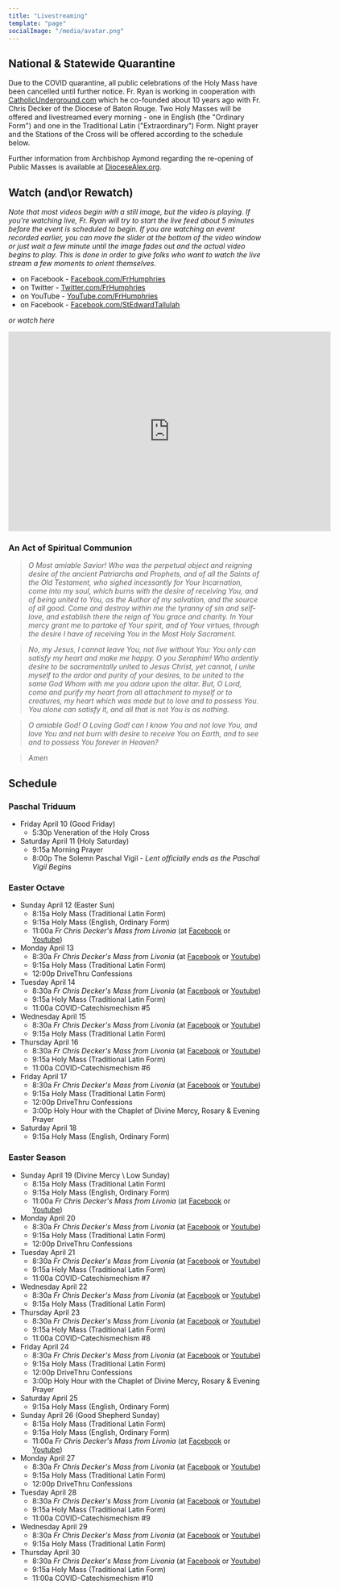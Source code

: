 ```yaml
---
title: "Livestreaming"
template: "page"
socialImage: "/media/avatar.png"
---
```


## National & Statewide Quarantine

Due to the COVID quarantine, all public celebrations of the Holy Mass have been cancelled until further notice. Fr. Ryan is working in cooperation with [CatholicUnderground.com](http://www.CatholicUnderground.com) which he co-founded about 10 years ago with Fr. Chris Decker of the Diocese of Baton Rouge. Two Holy Masses will be offered and livestreamed every morning - one in English (the "Ordinary Form") and one in the Traditional Latin ("Extraordinary") Form. Night prayer and the Stations of the Cross will be offered according to the schedule below.

Further information from Archbishop Aymond regarding the re-opening of Public Masses is available at [DioceseAlex.org](http://www.diocesealex.org).

## Watch (and\or Rewatch)

_Note that most videos begin with a still image, but the video is playing. If you're watching live, Fr. Ryan will try to start the live feed about 5 minutes before the event is scheduled to begin. If you are watching an event recorded earlier, you can move the slider at the bottom of the video window or just wait a few minute until the image fades out and the actual video begins to play. This is done in order to give folks who want to watch the live stream a few moments to orient themselves._

- on Facebook - [Facebook.com/FrHumphries](https://www.Facebook.com/FrHumphries)
- on Twitter - [Twitter.com/FrHumphries](https://www.Twitter.com/FrHumphries)
- on YouTube - [YouTube.com/FrHumphries](https://www.YouTube.com/FrHumphries)
- on Facebook - [Facebook.com/StEdwardTallulah](https://www.Facebook.com/StEdwardTallulah)

_or watch here_

<iframe src="https://embed.restream.io/player/index.html?token=de49dd2ea1415f28f4c02f23dc0a010e" width="640" height="396" frameborder="0" allowfullscreen></iframe>

### An Act of Spiritual Communion

> _O Most amiable Savior! Who was the perpetual object and reigning desire of the ancient Patriarchs and Prophets, and of all the Saints of the Old Testament, who sighed incessantly for Your Incarnation, come into my soul, which burns with the desire of receiving You, and of being united to You, as the Author of my salvation, and the source of all good. Come and destroy within me the tyranny of sin and self-love, and establish there the reign of You grace and charity. In Your mercy grant me to partake of Your spirit, and of Your virtues, through the desire I have of receiving You in the Most Holy Sacrament._

> _No, my Jesus, I cannot leave You, not live without You: You only can satisfy my heart and make me happy. O you Seraphim! Who ardently desire to be sacramentally united to Jesus Christ, yet cannot, I unite myself to the ardor and purity of your desires, to be united to the same God Whom with me you adore upon the altar. But, O Lord, come and purify my heart from all attachment to myself or to creatures, my heart which was made but to love and to possess You. You alone can satisfy it, and all that is not You is as nothing._

> _O amiable God! O Loving God! can I know You and not love You, and love You and not burn with desire to receive You on Earth, and to see and to possess You forever in Heaven?_

> _Amen_

## Schedule

### Paschal Triduum

- Friday April 10 (Good Friday)
  - 5:30p Veneration of the Holy Cross
- Saturday April 11 (Holy Saturday)
  - 9:15a Morning Prayer
  - 8:00p The Solemn Paschal Vigil - _Lent officially ends as the Paschal Vigil Begins_

### Easter Octave

- Sunday April 12 (Easter Sun)
  - 8:15a Holy Mass (Traditional Latin Form)
  - 9:15a Holy Mass (English, Ordinary Form)
  - 11:00a _Fr Chris Decker's Mass from Livonia_ (at [Facebook](https://www.facebook.com/cdecker) or [Youtube](https://www.youtube.com/catholicunderground))
- Monday April 13
  - 8:30a _Fr Chris Decker's Mass from Livonia_ (at [Facebook](https://www.facebook.com/cdecker) or [Youtube](https://www.youtube.com/catholicunderground))
  - 9:15a Holy Mass (Traditional Latin Form)
  - 12:00p DriveThru Confessions
- Tuesday April 14
  - 8:30a _Fr Chris Decker's Mass from Livonia_ (at [Facebook](https://www.facebook.com/cdecker) or [Youtube](https://www.youtube.com/catholicunderground))
  - 9:15a Holy Mass (Traditional Latin Form)
  - 11:00a COVID-Catechismechism #5
- Wednesday April 15
  - 8:30a _Fr Chris Decker's Mass from Livonia_ (at [Facebook](https://www.facebook.com/cdecker) or [Youtube](https://www.youtube.com/catholicunderground))
  - 9:15a Holy Mass (Traditional Latin Form)
- Thursday April 16
  - 8:30a _Fr Chris Decker's Mass from Livonia_ (at [Facebook](https://www.facebook.com/cdecker) or [Youtube](https://www.youtube.com/catholicunderground))
  - 9:15a Holy Mass (Traditional Latin Form)
  - 11:00a COVID-Catechismechism #6
- Friday April 17
  - 8:30a _Fr Chris Decker's Mass from Livonia_ (at [Facebook](https://www.facebook.com/cdecker) or [Youtube](https://www.youtube.com/catholicunderground))
  - 9:15a Holy Mass (Traditional Latin Form)
  - 12:00p DriveThru Confessions
  - 3:00p Holy Hour with the Chaplet of Divine Mercy, Rosary & Evening Prayer
- Saturday April 18
  - 9:15a Holy Mass (English, Ordinary Form)

### Easter Season

- Sunday April 19 (Divine Mercy \ Low Sunday)
  - 8:15a Holy Mass (Traditional Latin Form)
  - 9:15a Holy Mass (English, Ordinary Form)
  - 11:00a _Fr Chris Decker's Mass from Livonia_ (at [Facebook](https://www.facebook.com/cdecker) or [Youtube](https://www.youtube.com/catholicunderground))
- Monday April 20
  - 8:30a _Fr Chris Decker's Mass from Livonia_ (at [Facebook](https://www.facebook.com/cdecker) or [Youtube](https://www.youtube.com/catholicunderground))
  - 9:15a Holy Mass (Traditional Latin Form)
  - 12:00p DriveThru Confessions
- Tuesday April 21
  - 8:30a _Fr Chris Decker's Mass from Livonia_ (at [Facebook](https://www.facebook.com/cdecker) or [Youtube](https://www.youtube.com/catholicunderground))
  - 9:15a Holy Mass (Traditional Latin Form)
  - 11:00a COVID-Catechismechism #7
- Wednesday April 22
  - 8:30a _Fr Chris Decker's Mass from Livonia_ (at [Facebook](https://www.facebook.com/cdecker) or [Youtube](https://www.youtube.com/catholicunderground))
  - 9:15a Holy Mass (Traditional Latin Form)
- Thursday April 23
  - 8:30a _Fr Chris Decker's Mass from Livonia_ (at [Facebook](https://www.facebook.com/cdecker) or [Youtube](https://www.youtube.com/catholicunderground))
  - 9:15a Holy Mass (Traditional Latin Form)
  - 11:00a COVID-Catechismechism #8
- Friday April 24
  - 8:30a _Fr Chris Decker's Mass from Livonia_ (at [Facebook](https://www.facebook.com/cdecker) or [Youtube](https://www.youtube.com/catholicunderground))
  - 9:15a Holy Mass (Traditional Latin Form)
  - 12:00p DriveThru Confessions
  - 3:00p Holy Hour with the Chaplet of Divine Mercy, Rosary & Evening Prayer
- Saturday April 25
  - 9:15a Holy Mass (English, Ordinary Form)
- Sunday April 26 (Good Shepherd Sunday)
  - 8:15a Holy Mass (Traditional Latin Form)
  - 9:15a Holy Mass (English, Ordinary Form)
  - 11:00a _Fr Chris Decker's Mass from Livonia_ (at [Facebook](https://www.facebook.com/cdecker) or [Youtube](https://www.youtube.com/catholicunderground))
- Monday April 27
  - 8:30a _Fr Chris Decker's Mass from Livonia_ (at [Facebook](https://www.facebook.com/cdecker) or [Youtube](https://www.youtube.com/catholicunderground))
  - 9:15a Holy Mass (Traditional Latin Form)
  - 12:00p DriveThru Confessions
- Tuesday April 28
  - 8:30a _Fr Chris Decker's Mass from Livonia_ (at [Facebook](https://www.facebook.com/cdecker) or [Youtube](https://www.youtube.com/catholicunderground))
  - 9:15a Holy Mass (Traditional Latin Form)
  - 11:00a COVID-Catechismechism #9
- Wednesday April 29
  - 8:30a _Fr Chris Decker's Mass from Livonia_ (at [Facebook](https://www.facebook.com/cdecker) or [Youtube](https://www.youtube.com/catholicunderground))
  - 9:15a Holy Mass (Traditional Latin Form)
- Thursday April 30
  - 8:30a _Fr Chris Decker's Mass from Livonia_ (at [Facebook](https://www.facebook.com/cdecker) or [Youtube](https://www.youtube.com/catholicunderground))
  - 9:15a Holy Mass (Traditional Latin Form)
  - 11:00a COVID-Catechismechism #10

<!--
- Sunday
  - 8:15a Holy Mass (Traditional Latin) - Fr. Ryan
  - 9:15a Holy Mass (Simple) - Fr. Ryan
  - 11a Holy Mass (Sung) - Fr. Chris
  - 7p CU Live
- Monday
  - 8:30a Holy Mass - Fr. Chris
  - 9:15a Holy Mass (Traditional Latin) - Fr. Ryan
  - 9p Night Prayer - Fr. Chris
- Tuesday
  - 8:30a Holy Mass - Fr. Chris
  - 9:15a Holy Mass (Traditional Latin) - Fr. Ryan
  - 11a COVID-Catechism (~30m Catechetical Talk) - Fr. Ryan
  - 9p Night Prayer - Fr. Chris
- Wednesday
  - 8:30a Holy Mass - Fr. Chris
  - 9:15a Holy Mass (Traditional Latin) - Fr. Ryan
  - 8p Stations of the Cross - Dc. Josh
  - 9p Night Prayer - Fr. Chris
- Thursday
  - 8:30a Holy Mass - Fr. Chris
  - 9:15a Holy Mass (Traditional Latin) - Fr. Ryan
  - 11a COVID-Catechism (~30m Catechetical Talk) - Fr. Ryan
  - 9p Night Prayer - Fr. Chris
- Friday
  - 8:30a Holy Mass - Fr. Chris
  - 9:15a Holy Mass (Traditional Latin) - Fr. Ryan
  - 8p Stations of the Cross - Dc. Josh
  - 9p Night Prayer - Fr. Chris
- Saturday
  - 9:15a Holy Mass - Fr. Ryan

 -->
